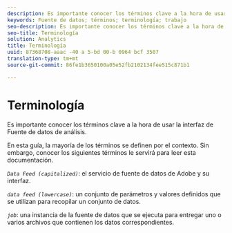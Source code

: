 ```yaml
---
description: Es importante conocer los términos clave a la hora de usar la interfaz de Fuente de datos de análisis.
keywords: Fuente de datos; términos; terminología; trabajo
seo-description: Es importante conocer los términos clave a la hora de usar la interfaz de Fuente de datos de análisis.
seo-title: Terminología
solution: Analytics
title: Terminología
uuid: 87368708-aaac -40 a 5-bd 00-b 0964 bcf 3507
translation-type: tm+mt
source-git-commit: 86fe1b3650100a05e52fb2102134fee515c871b1

---
```



# Terminología

Es importante conocer los términos clave a la hora de usar la interfaz de Fuente de datos de análisis.

En esta guía, la mayoría de los términos se definen por el contexto. Sin embargo, conocer los siguientes términos le servirá para leer esta documentación.

*`Data Feed (capitalized)`*: el servicio de fuente de datos de Adobe y su interfaz.

*`data feed (lowercase)`*: un conjunto de parámetros y valores definidos que se utilizan para recopilar un conjunto de datos.

*`job`*: una instancia de la fuente de datos que se ejecuta para entregar uno o varios archivos que contienen los datos correspondientes.
